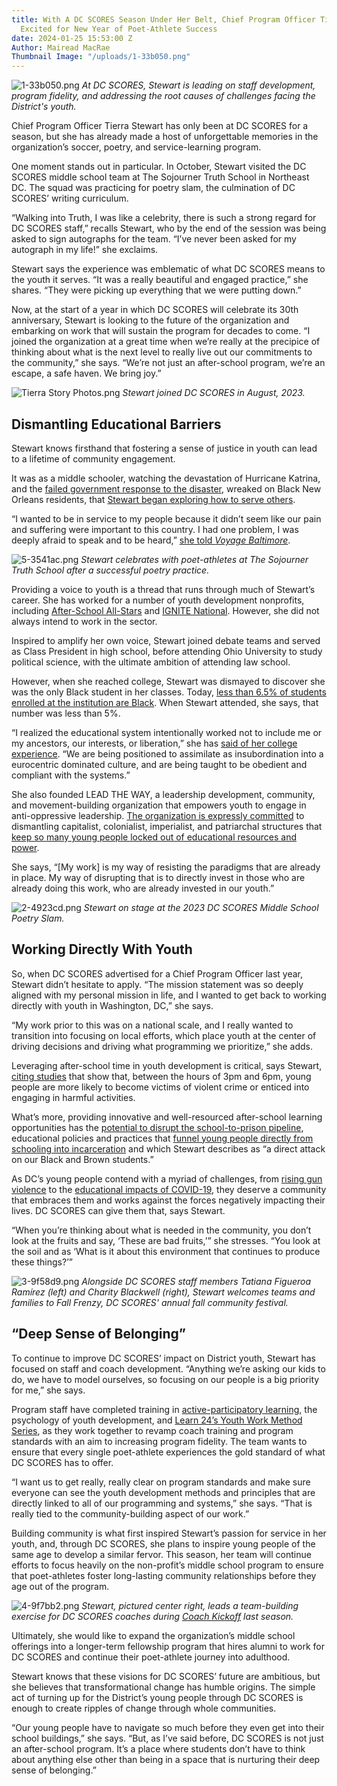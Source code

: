 ```yaml
---
title: With A DC SCORES Season Under Her Belt, Chief Program Officer Tierra Stewart
  Excited for New Year of Poet-Athlete Success
date: 2024-01-25 15:53:00 Z
Author: Mairead MacRae
Thumbnail Image: "/uploads/1-33b050.png"
---
```


![1-33b050.png](/uploads/1-33b050.png)
*At DC SCORES, Stewart is leading on staff development, program fidelity, and addressing the root causes of challenges facing the District's youth.*

Chief Program Officer Tierra Stewart has only been at DC SCORES for a season, but she has already made a host of unforgettable memories in the organization’s soccer, poetry, and service-learning program.

One moment stands out in particular. In October, Stewart visited the DC SCORES middle school team at The Sojourner Truth School in Northeast DC. The squad was practicing for poetry slam, the culmination of DC SCORES’ writing curriculum.

“Walking into Truth, I was like a celebrity, there is such a strong regard for DC SCORES staff,” recalls Stewart, who by the end of the session was being asked to sign autographs for the team. “I’ve never been asked for my autograph in my life!” she exclaims.

Stewart says the experience was emblematic of what DC SCORES means to the youth it serves. “It was a really beautiful and engaged practice,” she shares. “They were picking up everything that we were putting down.”

Now, at the start of a year in which DC SCORES will celebrate its 30th anniversary, Stewart is looking to the future of the organization and embarking on work that will sustain the program for decades to come. “I joined the organization at a great time when we’re really at the precipice of thinking about what is the next level to really live out our commitments to the community,” she says. “We’re not just an after-school program, we’re an escape, a safe haven. We bring joy.”

![Tierra Story Photos.png](/uploads/Tierra%20Story%20Photos.png)
*Stewart joined DC SCORES in August, 2023.*

## Dismantling Educational Barriers

Stewart knows firsthand that fostering a sense of justice in youth can lead to a lifetime of community engagement.

It was as a middle schooler, watching the devastation of Hurricane Katrina, and the [failed government response to the disaster](https://www.govinfo.gov/content/pkg/CRPT-109hrpt377/pdf/CRPT-109hrpt377.pdf), wreaked on Black New Orleans residents, that [Stewart began exploring how to serve others](https://msmagazine.com/2022/06/17/young-black-women-activism-juneteenth/).

“I wanted to be in service to my people because it didn’t seem like our pain and suffering were important to this country. I had one problem, I was deeply afraid to speak and to be heard,” [she told ](https://voyagebaltimore.com/interview/community-highlights-meet-tierra-stewart-of-lead-the-way/)*[Voyage Baltimore](https://voyagebaltimore.com/interview/community-highlights-meet-tierra-stewart-of-lead-the-way/)*.

![5-3541ac.png](/uploads/5-3541ac.png)
*Stewart celebrates with poet-athletes at The Sojourner Truth School after a successful poetry practice.*

Providing a voice to youth is a thread that runs through much of Stewart’s career. She has worked for a number of youth development nonprofits, including [After-School All-Stars](https://afterschoolallstars.org/asas_chapter/washington-d-c/) and [IGNITE National](https://ignitenational.org/). However, she did not always intend to work in the sector.

Inspired to amplify her own voice, Stewart joined debate teams and served as Class President in high school, before attending Ohio University to study political science, with the ultimate ambition of attending law school.

However, when she reached college, Stewart was dismayed to discover she was the only Black student in her classes. Today, [less than 6.5% of students enrolled at the institution are Black](https://datausa.io/profile/university/ohio-university-main-campus). When Stewart attended, she says, that number was less than 5%.

“I realized the educational system intentionally worked not to include me or my ancestors, our interests, or liberation,” she has [said of her college experience](https://voyagebaltimore.com/interview/community-highlights-meet-tierra-stewart-of-lead-the-way/). “We are being positioned to assimilate as insubordination into a eurocentric dominated culture, and are being taught to be obedient and compliant with the systems.”

She also founded LEAD THE WAY, a leadership development, community, and movement-building organization that empowers youth to engage in anti-oppressive leadership. [The organization is expressly committed](https://letsleadtheway.org/about-us) to dismantling capitalist, colonialist, imperialist, and patriarchal structures that [keep so many young people locked out of educational resources and power](https://www.edweek.org/leadership/opinion-stop-talking-about-gaps-in-education-talk-about-harm/2023/08).

She says, “\[My work\] is my way of resisting the paradigms that are already in place. My way of disrupting that is to directly invest in those who are already doing this work, who are already invested in our youth.”

![2-4923cd.png](/uploads/2-4923cd.png)
*Stewart on stage at the 2023 DC SCORES Middle School Poetry Slam.*

## Working Directly With Youth

So, when DC SCORES advertised for a Chief Program Officer last year, Stewart didn’t hesitate to apply. “The mission statement was so deeply aligned with my personal mission in life, and I wanted to get back to working directly with youth in Washington, DC,” she says.

“My work prior to this was on a national scale, and I really wanted to transition into focusing on local efforts, which place youth at the center of driving decisions and driving what programming we prioritize,” she adds.

Leveraging after-school time in youth development is critical, says Stewart, [citing studies](https://dcpolicycenter.wpenginepowered.com/wp-content/uploads/2023/04/OST-report_corrected-2023-09-23.pdf) that show that, between the hours of 3pm and 6pm, young people are more likely to become victims of violent crime or enticed into engaging in harmful activities.

What’s more, providing innovative and well-resourced after-school learning opportunities has the [potential to disrupt the school-to-prison pipeline](https://www.aypf.org/blog/disrupting-the-school-to-prison-pipeline/), educational policies and practices that [funnel young people directly from schooling into incarceration](https://www.aclu.org/documents/what-school-prison-pipeline) and which Stewart describes as “a direct attack on our Black and Brown students.”

As DC’s young people contend with a myriad of challenges, from [rising gun violence](https://www.washingtonpost.com/dc-md-va/2023/08/19/dc-homicides-rising-major-cities/) to the [educational impacts of COVID-19](https://wtop.com/local/2023/03/an-impossible-situation-how-the-pandemic-changed-public-education-for-dc-area-parents-students-and-leaders/), they deserve a community that embraces them and works against the forces negatively impacting their lives. DC SCORES can give them that, says Stewart.

“When you’re thinking about what is needed in the community, you don’t look at the fruits and say, ‘These are bad fruits,’” she stresses. “You look at the soil and as ‘What is it about this environment that continues to produce these things?’”

![3-9f58d9.png](/uploads/3-9f58d9.png)
*Alongside DC SCORES staff members Tatiana Figueroa Ramírez (left) and Charity Blackwell (right), Stewart welcomes teams and families to Fall Frenzy, DC SCORES' annual fall community festival.*

## “Deep Sense of Belonging”

To continue to improve DC SCORES’ impact on District youth, Stewart has focused on staff and coach development. “Anything we’re asking our kids to do, we have to model ourselves, so focusing on our people is a big priority for me,” she says.

Program staff have completed training in [active-participatory learning](https://transform.commons.gc.cuny.edu/2020/12/21/what-is-participatory-or-active-learning/), the psychology of youth development, and [Learn 24’s Youth Work Method Series](https://learn24.dc.gov/page/youth-work-method-series), as they work together to revamp coach training and program standards with an aim to increasing program fidelity. The team wants to ensure that every single poet-athlete experiences the gold standard of what DC SCORES has to offer.

“I want us to get really, really clear on program standards and make sure everyone can see the youth development methods and principles that are directly linked to all of our programming and systems,” she says. “That is really tied to the community-building aspect of our work.”

Building community is what first inspired Stewart’s passion for service in her youth, and, through DC SCORES, she plans to inspire young people of the same age to develop a similar fervor. This season, her team will continue efforts to focus heavily on the non-profit’s middle school program to ensure that poet-athletes foster long-lasting community relationships before they age out of the program.

![4-9f7bb2.png](/uploads/4-9f7bb2.png)
*Stewart, pictured center right, leads a team-building exercise for DC SCORES coaches during [Coach Kickoff](https://www.dcscores.org/blog/2023/09/dc-scores-kicks-off-fall-season-with-coach-training-and-networking) last season.*

Ultimately, she would like to expand the organization’s middle school offerings into a longer-term fellowship program that hires alumni to work for DC SCORES and continue their poet-athlete journey into adulthood.

Stewart knows that these visions for DC SCORES’ future are ambitious, but she believes that transformational change has humble origins. The simple act of turning up for the District’s young people through DC SCORES is enough to create ripples of change through whole communities.

“Our young people have to navigate so much before they even get into their school buildings,” she says. “But, as I’ve said before, DC SCORES is not just an after-school program. It’s a place where students don’t have to think about anything else other than being in a space that is nurturing their deep sense of belonging.”